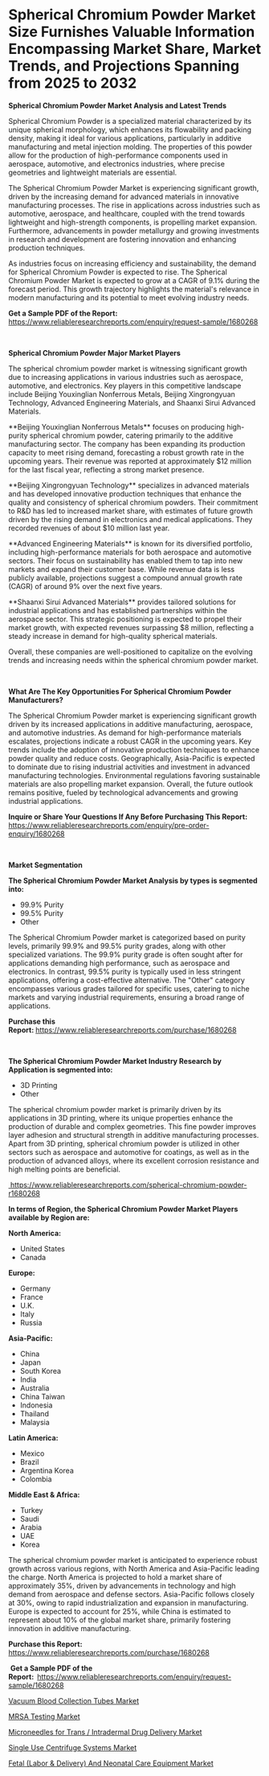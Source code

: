 <p><h1>Spherical Chromium Powder Market Size Furnishes Valuable Information Encompassing Market Share, Market Trends, and Projections Spanning from 2025 to 2032</h1></p><p><strong>Spherical Chromium Powder Market Analysis and Latest Trends</strong></p>
<p><p>Spherical Chromium Powder is a specialized material characterized by its unique spherical morphology, which enhances its flowability and packing density, making it ideal for various applications, particularly in additive manufacturing and metal injection molding. The properties of this powder allow for the production of high-performance components used in aerospace, automotive, and electronics industries, where precise geometries and lightweight materials are essential.</p><p>The Spherical Chromium Powder Market is experiencing significant growth, driven by the increasing demand for advanced materials in innovative manufacturing processes. The rise in applications across industries such as automotive, aerospace, and healthcare, coupled with the trend towards lightweight and high-strength components, is propelling market expansion. Furthermore, advancements in powder metallurgy and growing investments in research and development are fostering innovation and enhancing production techniques.</p><p>As industries focus on increasing efficiency and sustainability, the demand for Spherical Chromium Powder is expected to rise. The Spherical Chromium Powder Market is expected to grow at a CAGR of 9.1% during the forecast period. This growth trajectory highlights the material's relevance in modern manufacturing and its potential to meet evolving industry needs.</p></p>
<p><strong>Get a Sample PDF of the Report:&nbsp;</strong> <a href="https://www.reliableresearchreports.com/enquiry/request-sample/1680268?utm_campaign=34&utm_medium=2&utm_source=Github&utm_content=ia&utm_term=25032025&utm_id=spherical-chromium-powder">https://www.reliableresearchreports.com/enquiry/request-sample/1680268</a></p>
<p>&nbsp;</p>
<p><strong>Spherical Chromium Powder Major Market Players</strong></p>
<p><p>The spherical chromium powder market is witnessing significant growth due to increasing applications in various industries such as aerospace, automotive, and electronics. Key players in this competitive landscape include Beijing Youxinglian Nonferrous Metals, Beijing Xingrongyuan Technology, Advanced Engineering Materials, and Shaanxi Sirui Advanced Materials.</p><p>**Beijing Youxinglian Nonferrous Metals** focuses on producing high-purity spherical chromium powder, catering primarily to the additive manufacturing sector. The company has been expanding its production capacity to meet rising demand, forecasting a robust growth rate in the upcoming years. Their revenue was reported at approximately $12 million for the last fiscal year, reflecting a strong market presence.</p><p>**Beijing Xingrongyuan Technology** specializes in advanced materials and has developed innovative production techniques that enhance the quality and consistency of spherical chromium powders. Their commitment to R&D has led to increased market share, with estimates of future growth driven by the rising demand in electronics and medical applications. They recorded revenues of about $10 million last year.</p><p>**Advanced Engineering Materials** is known for its diversified portfolio, including high-performance materials for both aerospace and automotive sectors. Their focus on sustainability has enabled them to tap into new markets and expand their customer base. While revenue data is less publicly available, projections suggest a compound annual growth rate (CAGR) of around 9% over the next five years.</p><p>**Shaanxi Sirui Advanced Materials** provides tailored solutions for industrial applications and has established partnerships within the aerospace sector. This strategic positioning is expected to propel their market growth, with expected revenues surpassing $8 million, reflecting a steady increase in demand for high-quality spherical materials.</p><p>Overall, these companies are well-positioned to capitalize on the evolving trends and increasing needs within the spherical chromium powder market.</p></p>
<p>&nbsp;</p>
<p><strong>What Are The Key Opportunities For Spherical Chromium Powder Manufacturers?</strong></p>
<p><p>The Spherical Chromium Powder market is experiencing significant growth driven by its increased applications in additive manufacturing, aerospace, and automotive industries. As demand for high-performance materials escalates, projections indicate a robust CAGR in the upcoming years. Key trends include the adoption of innovative production techniques to enhance powder quality and reduce costs. Geographically, Asia-Pacific is expected to dominate due to rising industrial activities and investment in advanced manufacturing technologies. Environmental regulations favoring sustainable materials are also propelling market expansion. Overall, the future outlook remains positive, fueled by technological advancements and growing industrial applications.</p></p>
<p><strong>Inquire or Share Your Questions If Any Before Purchasing This Report:</strong> <a href="https://www.reliableresearchreports.com/enquiry/pre-order-enquiry/1680268?utm_campaign=34&utm_medium=2&utm_source=Github&utm_content=ia&utm_term=25032025&utm_id=spherical-chromium-powder">https://www.reliableresearchreports.com/enquiry/pre-order-enquiry/1680268</a></p>
<p>&nbsp;</p>
<p><strong>Market Segmentation</strong></p>
<p><strong>The Spherical Chromium Powder Market Analysis by types is segmented into:</strong></p>
<p><ul><li>99.9% Purity</li><li>99.5% Purity</li><li>Other</li></ul></p>
<p><p>The Spherical Chromium Powder market is categorized based on purity levels, primarily 99.9% and 99.5% purity grades, along with other specialized variations. The 99.9% purity grade is often sought after for applications demanding high performance, such as aerospace and electronics. In contrast, 99.5% purity is typically used in less stringent applications, offering a cost-effective alternative. The "Other" category encompasses various grades tailored for specific uses, catering to niche markets and varying industrial requirements, ensuring a broad range of applications.</p></p>
<p><strong>Purchase this Report:&nbsp;</strong><a href="https://www.reliableresearchreports.com/purchase/1680268?utm_campaign=34&utm_medium=2&utm_source=Github&utm_content=ia&utm_term=25032025&utm_id=spherical-chromium-powder">https://www.reliableresearchreports.com/purchase/1680268</a></p>
<p>&nbsp;</p>
<p><strong>The Spherical Chromium Powder Market Industry Research by Application is segmented into:</strong></p>
<p><ul><li>3D Printing</li><li>Other</li></ul></p>
<p><p>The spherical chromium powder market is primarily driven by its applications in 3D printing, where its unique properties enhance the production of durable and complex geometries. This fine powder improves layer adhesion and structural strength in additive manufacturing processes. Apart from 3D printing, spherical chromium powder is utilized in other sectors such as aerospace and automotive for coatings, as well as in the production of advanced alloys, where its excellent corrosion resistance and high melting points are beneficial.</p></p>
<p><a href="https://www.reliableresearchreports.com/spherical-chromium-powder-r1680268?utm_campaign=34&utm_medium=2&utm_source=Github&utm_content=ia&utm_term=25032025&utm_id=spherical-chromium-powder">&nbsp;https://www.reliableresearchreports.com/spherical-chromium-powder-r1680268</a></p>
<p><strong>In terms of Region, the Spherical Chromium Powder Market Players available by Region are:</strong></p>
<p>
    <p> <strong> North America: </strong>
        <ul>
            <li>United States</li>
            <li>Canada</li>
        </ul>
        </p> 
    <p> <strong> Europe: </strong>
        <ul>
            <li>Germany</li>
            <li>France</li>
            <li>U.K.</li>
            <li>Italy</li>
            <li>Russia</li>
        </ul>
        </p> 
    <p> <strong> Asia-Pacific: </strong>
        <ul>
            <li>China</li>
            <li>Japan</li>
            <li>South Korea</li>
            <li>India</li>
            <li>Australia</li>
            <li>China Taiwan</li>
            <li>Indonesia</li>
            <li>Thailand</li>
            <li>Malaysia</li>
        </ul>
        </p> 
    <p> <strong> Latin America: </strong>
        <ul>
            <li>Mexico</li>
            <li>Brazil</li>
            <li>Argentina Korea</li>
            <li>Colombia</li>
        </ul>
        </p> 
    <p> <strong> Middle East & Africa: </strong>
        <ul>
            <li>Turkey</li>
            <li>Saudi</li>
            <li>Arabia</li>
            <li>UAE</li>
            <li>Korea</li>
        </ul>
    </p>
    </p>
<p><p>The spherical chromium powder market is anticipated to experience robust growth across various regions, with North America and Asia-Pacific leading the charge. North America is projected to hold a market share of approximately 35%, driven by advancements in technology and high demand from aerospace and defense sectors. Asia-Pacific follows closely at 30%, owing to rapid industrialization and expansion in manufacturing. Europe is expected to account for 25%, while China is estimated to represent about 10% of the global market share, primarily fostering innovation in additive manufacturing.</p></p>
<p><strong>Purchase this Report: </strong><a href="https://www.reliableresearchreports.com/purchase/1680268?utm_campaign=34&utm_medium=2&utm_source=Github&utm_content=ia&utm_term=25032025&utm_id=spherical-chromium-powder">https://www.reliableresearchreports.com/purchase/1680268</a></p>
<p>&nbsp;<strong>Get a Sample PDF of the Report:&nbsp;&nbsp;</strong><a href="https://www.reliableresearchreports.com/enquiry/request-sample/1680268?utm_campaign=34&utm_medium=2&utm_source=Github&utm_content=ia&utm_term=25032025&utm_id=spherical-chromium-powder">https://www.reliableresearchreports.com/enquiry/request-sample/1680268</a></p>
<p><strong></strong></p>
<p><p><a href="https://github.com/hadshpinay/Market-Research-Report-List-1/blob/main/vacuum-blood-collection-tubes-market.md?utm_campaign=34&utm_medium=2&utm_source=Github&utm_content=ia&utm_term=25032025&utm_id=spherical-chromium-powder">Vacuum Blood Collection Tubes Market</a></p><p><a href="https://github.com/fendtdjunawo/Market-Research-Report-List-1/blob/main/mrsa-testing-market.md?utm_campaign=34&utm_medium=2&utm_source=Github&utm_content=ia&utm_term=25032025&utm_id=spherical-chromium-powder">MRSA Testing Market</a></p><p><a href="https://github.com/kovasovitzzg/Market-Research-Report-List-1/blob/main/microneedles-for-trans-intradermal-drug-delivery-market.md?utm_campaign=34&utm_medium=2&utm_source=Github&utm_content=ia&utm_term=25032025&utm_id=spherical-chromium-powder">Microneedles for Trans / Intradermal Drug Delivery Market</a></p><p><a href="https://github.com/catlowdarcys/Market-Research-Report-List-1/blob/main/single-use-centrifuge-systems-market.md?utm_campaign=34&utm_medium=2&utm_source=Github&utm_content=ia&utm_term=25032025&utm_id=spherical-chromium-powder">Single Use Centrifuge Systems Market</a></p><p><a href="https://github.com/danzopachllq/Market-Research-Report-List-1/blob/main/fetal-labor-delivery-and-neonatal-care-equipment-market.md?utm_campaign=34&utm_medium=2&utm_source=Github&utm_content=ia&utm_term=25032025&utm_id=spherical-chromium-powder">Fetal (Labor & Delivery) And Neonatal Care Equipment Market</a></p></p>